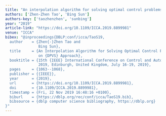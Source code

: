 ```yaml
---
title: "An interpolation algorithm for solving optimal control problems based on DPVS approach"
authors: ['Zhen-Zhen Tao', 'Bing Sun']
authors-key: ['taozhenzhen', 'sunbing']
year: "2019"
article-link: "https://doi.org/10.1109/ICCA.2019.8899981"
venue: "ICCA"
bibex: "@inproceedings{DBLP:conf/icca/TaoS19,
  author    = {Zhen{-}Zhen Tao and
               Bing Sun},
  title     = {An Interpolation Algorithm for Solving Optimal Control Problems Based
               on {DPVS} Approach},
  booktitle = {15th {IEEE} International Conference on Control and Automation, {ICCA}
               2019, Edinburgh, United Kingdom, July 16-19, 2019},
  pages     = {1063--1068},
  publisher = {{IEEE}},
  year      = {2019},
  url       = {https://doi.org/10.1109/ICCA.2019.8899981},
  doi       = {10.1109/ICCA.2019.8899981},
  timestamp = {Fri, 22 Nov 2019 16:48:16 +0100},
  biburl    = {https://dblp.org/rec/conf/icca/TaoS19.bib},
  bibsource = {dblp computer science bibliography, https://dblp.org}
}"
---
```

